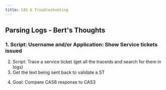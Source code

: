 ```yaml
---
title: CAS 6 Troubleshooting
---
```


## Parsing Logs - Bert's Thoughts

### 1. Script: Username and/or Application: Show Service tickets issued
2. Script: Trace a service ticket (get all the traceids and search for them in logs)
3. Get the text being sent back to validate a ST
4) Goal: Compare CAS6 response to CAS3
